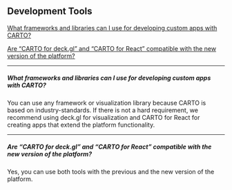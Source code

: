 ## Development Tools

[What frameworks and libraries can I use for developing custom apps with CARTO?](#what-frameworks-and-libraries-can-i-use-for-developing-custom-apps-with-carto)

[Are “CARTO for deck.gl” and “CARTO for React” compatible with the new version of the platform?](#are-carto-for-deckgl-and-carto-for-react-compatible-with-the-new-version-of-the-platform)

---

<!-- Using level 5 headers to avoid the title being listed in the tree -->

##### What frameworks and libraries can I use for developing custom apps with CARTO?
You can use any framework or visualization library because CARTO is based on industry-standards. If there is not a hard requirement, we recommend using deck.gl for visualization and CARTO for React for creating apps that extend the platform functionality.

---

##### Are “CARTO for deck.gl” and “CARTO for React” compatible with the new version of the platform?
Yes, you can use both tools with the previous and the new version of the platform.